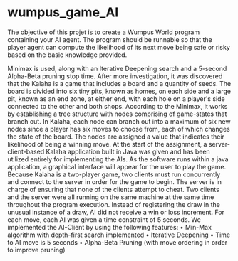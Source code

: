 # wumpus_game_AI

The objective of this projet is to create a Wumpus World program containing your AI
agent. The program should be runnable so that the player agent can compute the likelihood
of its next move being safe or risky based on the basic knowledge provided.

Minimax is used, along with an Iterative Deepening search and a 5-second Alpha-Beta pruning 
stop time. After more investigation, it was discovered that the Kalaha is a game that includes a 
board and a quantity of seeds. The board is divided into six tiny pits, known as homes, on each 
side and a large pit, known as an end zone, at either end, with each hole on a player's side 
connected to the other and both shops. 
According to the Minimax, it works by establishing a tree structure with nodes comprising of 
game-states that branch out. In Kalaha, each node can branch out into a maximum of six new 
nodes since a player has six moves to choose from, each of which changes the state of the board. 
The nodes are assigned a value that indicates their likelihood of being a winning move. 
At the start of the assignment, a server-client-based Kalaha application built in Java was given 
and has been utilized entirely for implementing the AIs. As the software runs within a java 
application, a graphical interface will appear for the user to play the game. Because Kalaha is a 
two-player game, two clients must run concurrently and connect to the server in order for the 
game to begin. The server is in charge of ensuring that none of the clients attempt to cheat. 
Two clients and the server were all running on the same machine at the same time throughout 
the program execution. Instead of registering the draw in the unusual instance of a draw, AI did 
not receive a win or loss increment. For each move, each AI was given a time constraint of 5 
seconds. 
We implemented the AI-Client by using the following features: 
• Min-Max algorithm with depth-first search implemented 
• Iterative Deepening 
• Time to AI move is 5 seconds 
• Alpha-Beta Pruning (with move ordering in order to improve pruning) 
